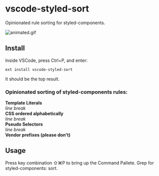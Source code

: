 # vscode-styled-sort
Opinionated rule sorting for styled-components.

![animated.gif](https://s33.postimg.cc/c1k5urvm7/animated.gif)

## Install
Inside VSCode, press Ctrl+P, and enter:
```
ext install vscode-styled-sort
```
It should be the top result.

### Opinionated sorting of styled-components rules:
**Template Literals**  
    *line break*  
**CSS ordered alphabetically**  
    *line break*  
**Pseudo Selectors**  
    *line break*  
**Vendor prefixes (please don't)**  

## Usage
Press key combination ⇧⌘P to bring up the Command Pallete. Grep for styled-components: sort. 
